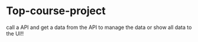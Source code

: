 # Top-course-project
call a API and get a data from the API to manage the data or show all data to the UI!!
